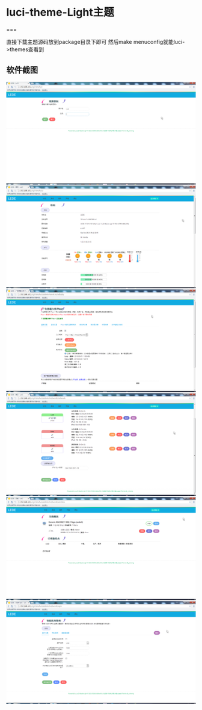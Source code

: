 # luci-theme-Light主题
===



直接下载主题源码放到package目录下即可 然后make menuconfig就能luci->themes查看到

软件截图
---
![demo](https://github.com/Aslin-Ameng/luci-theme-Light/blob/master/png/1.png)
![demo](https://github.com/Aslin-Ameng/luci-theme-Light/blob/master/png/2.png)
![demo](https://github.com/Aslin-Ameng/luci-theme-Light/blob/master/png/3.png)
![demo](https://github.com/Aslin-Ameng/luci-theme-Light/blob/master/png/4.png)
![demo](https://github.com/Aslin-Ameng/luci-theme-Light/blob/master/png/5.png)
![demo](https://github.com/Aslin-Ameng/luci-theme-Light/blob/master/png/6.png)
